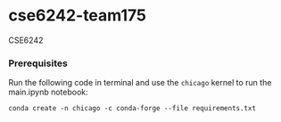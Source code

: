 # cse6242-team175
CSE6242



### Prerequisites
Run the following code in terminal and use the `chicago` kernel to run the main.ipynb notebook:
```
conda create -n chicago -c conda-forge --file requirements.txt
```
